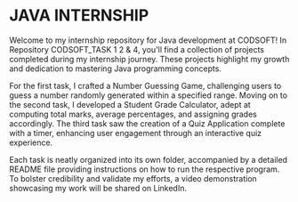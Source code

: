 # JAVA INTERNSHIP 

Welcome to my internship repository for Java development at CODSOFT! In Repository CODSOFT_TASK 1 2 & 4, you'll find a collection of projects completed during my internship journey. These projects highlight my growth and dedication to mastering Java programming concepts.

For the first task, I crafted a Number Guessing Game, challenging users to guess a number randomly generated within a specified range. Moving on to the second task, I developed a Student Grade Calculator, adept at computing total marks, average percentages, and assigning grades accordingly. The third task saw the creation of a Quiz Application complete with a timer, enhancing user engagement through an interactive quiz experience.

Each task is neatly organized into its own folder, accompanied by a detailed README file providing instructions on how to run the respective program. To bolster credibility and validate my efforts, a video demonstration showcasing my work will be shared on LinkedIn.
